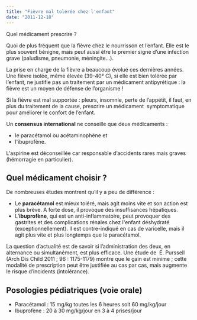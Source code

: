 ```yaml
---
title: "Fièvre mal tolérée chez l'enfant"
date: "2011-12-18"
---
```


Quel médicament prescrire ?

Quoi de plus fréquent que la fièvre chez le nourrisson et l’enfant. Elle est le plus souvent bénigne, mais peut aussi être le premier signe d’une infection grave (paludisme, pneumonie, méningite…).

La prise en charge de la fièvre a beaucoup évolué ces dernières années.  
Une fièvre isolée, même élevée (39-40° C), si elle est bien tolérée par l’enfant, ne justifie pas un traitement par un médicament antipyrétique : la fièvre est un moyen de défense de l’organisme !

Si la fièvre est mal supportée : pleurs, insomnie, perte de l’appétit, il faut, en plus du traitement de la cause, prescrire un médicament  symptomatique pour améliorer le confort de l’enfant.

Un **consensus international** ne conseille que deux médicaments :

*   le paracétamol ou acétaminophène et
*   l'ibuprofène.

L'aspirine est déconseillée car responsable d’accidents rares mais graves (hémorragie en particulier).

## Quel médicament choisir ?

De nombreuses études montrent qu’il y a peu de différence :

*   Le **paracétamol** est mieux toléré, mais agit moins vite et son action est plus brève. A forte dose, il provoque des insuffisances hépatiques.
*   L’**ibuprofène**, qui est un anti-inflammatoire, peut provoquer des gastrites et des complications rénales chez l'enfant déshydraté (exceptionnellement). Il est contre-indiqué en cas de varicelle, mais il agit plus vite et plus longtemps que le paracétamol.

La question d’actualité est de savoir si l’administration des deux, en alternance ou simultanément, est plus efficace. Une étude de  E. Purssell (Arch Dis Child 2011 ; 96 : 1175-1179) montre que le gain est minime ; cette modalité de prescription peut être justifiée au cas par cas, mais augmente le risque d’incidents (intolérance).

## Posologies pédiatriques (voie orale)

*   Paracétamol : 15 mg/kg toutes les 6 heures soit 60 mg/kg/jour
*   Ibuprofène : 20 à 30 mg/kg/jour en 3 à 4 prises/jour
